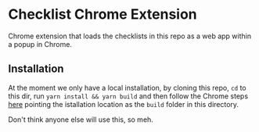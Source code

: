 # Checklist Chrome Extension

Chrome extension that loads the checklists in this repo as a web app within a popup in Chrome.

## Installation

At the moment we only have a local installation, by cloning this repo, `cd` to this dir, run
`yarn install && yarn build` and then follow the Chrome steps
[here](https://developer.chrome.com/extensions/getstarted) pointing the istallation location as the
`build` folder in this directory.

Don't think anyone else will use this, so meh.
